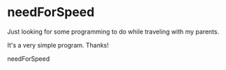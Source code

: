 needForSpeed
============

Just looking for some programming to do while traveling with my parents. 

It's a very simple program. Thanks!

needForSpeed
